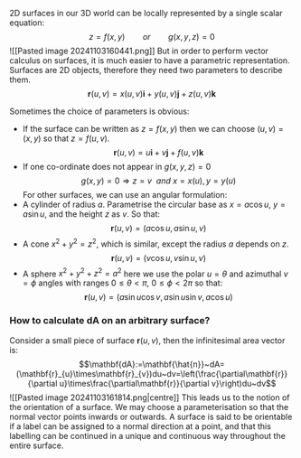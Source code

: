 2D surfaces in our 3D world can be locally represented by a single scalar equation:
$$z=f(x,y)~~~~~~~~or~~~~~~~~g(x,y,z)=0$$
![[Pasted image 20241103160441.png]]
But in order to perform vector calculus on surfaces, it is much easier to have a parametric representation. Surfaces are 2D objects, therefore they need two parameters to describe them.
$$\mathbf{r}(u,v)=x(u,v)\mathbf{i}+y(u,v)\mathbf{j}+z(u,v)\mathbf{k}$$

Sometimes the choice of parameters is obvious:
- If the surface can be written as $z=f(x,y)$ then we can choose $(u,v)=(x,y)$ so that $z=f(u,v)$.
$$\mathbf{r}(u,v)=u\mathbf{i}+v\mathbf{j}+f(u,v)\mathbf{k}$$
- If one co-ordinate does not appear in $g(x,y,z)=0$
$$g(x,y)=0 \Rightarrow z=v ~~ and~ x=x(u),y=y(u)$$
For other surfaces, we can use an angular formulation:
- A cylinder of radius $a$. Parametrise the circular base as $x=a\cos u$, $y=a\sin u$, and the height $z$ as $v$. So that:
$$\mathbf{r}(u,v)=(a\cos u ,a\sin u,v)$$
- A cone $x^{2}+y^{2}=z^{2}$, which is similar, except the radius $a$ depends on $z$.
$$\mathbf{r}(u,v)=(v\cos u, v\sin u, v)$$
- A sphere $x^{2}+y^{2}+z^{2}=a^{2}$ here we use the polar $u=\theta$ and azimuthal $v=\phi$ angles with ranges $0\le\theta\lt\pi$, $0\le\phi\lt 2\pi$ so that:
$$\mathbf{r}(u,v)=(a\sin u \cos v, a\sin u \sin v, a \cos u )$$
### How to calculate dA on an arbitrary surface?
Consider a small piece of surface $\mathbf{r}(u,v)$, then the infinitesimal area vector is:
$$\mathbf{dA}:=\mathbf{\hat{n}}~dA=(\mathbf{r}_{u}\times\mathbf{r}_{v})du~dv=\left(\frac{\partial\mathbf{r}}{\partial u}\times\frac{\partial\mathbf{r}}{\partial v}\right)du~dv$$
![[Pasted image 20241103161814.png|centre]]
This leads us to the notion of the orientation of a surface. We may choose a parameterisation so that the normal vector points inwards or outwards. A surface is said to be orientable if a label can be assigned to a normal direction at a point, and that this labelling can be continued in a unique and continuous way throughout the entire surface.

